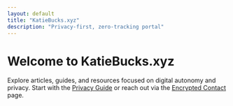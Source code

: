 ```yaml
---
layout: default
title: "KatieBucks.xyz"
description: "Privacy‑first, zero‑tracking portal"
---
```


<div class="content-card">
  <h1>Welcome to KatieBucks.xyz</h1>
  <p>Explore articles, guides, and resources focused on digital autonomy and privacy. Start with the <a href="{{ '/privacy-guide/' | relative_url }}">Privacy Guide</a> or reach out via the <a href="{{ '/contact/' | relative_url }}">Encrypted Contact</a> page.</p>
</div>